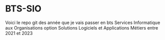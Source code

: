 # BTS-SIO
Voici le repo git des année que je vais passer en bts Services Informatique aux Organisations option Solutions Logiciels et Applications Métiers entre 2021 et 2023
